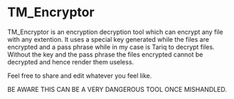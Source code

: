 # TM_Encryptor
TM_Encryptor is an encryption decryption tool which can encrypt any file with any extention. 
It uses a special key generated while the files are encrypted and a pass phrase while in my case is Tariq to decrypt files.
Without the key and the pass phrase the files encrypted cannot be decrypted and hence render them useless.

Feel free to share and edit whatever you feel like. 

BE AWARE THIS CAN BE A VERY DANGEROUS TOOL ONCE MISHANDLED.
